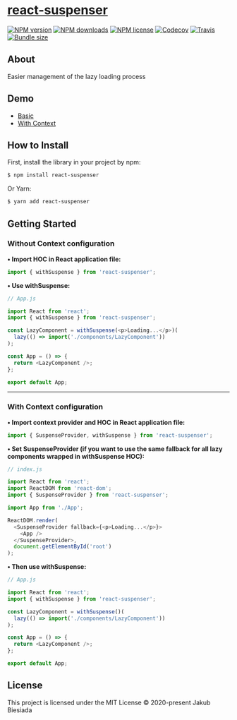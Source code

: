 # [react-suspenser](https://github.com/JB1905/react-suspenser)

[![NPM version](https://img.shields.io/npm/v/react-suspenser?style=flat-square)](https://www.npmjs.com/package/react-suspenser)
[![NPM downloads](https://img.shields.io/npm/dm/react-suspenser?style=flat-square)](https://www.npmjs.com/package/react-suspenser)
[![NPM license](https://img.shields.io/npm/l/react-suspenser?style=flat-square)](https://www.npmjs.com/package/react-suspenser)
[![Codecov](https://img.shields.io/codecov/c/github/JB1905/react-suspenser?style=flat-square)](https://codecov.io/gh/JB1905/react-suspenser)
[![Travis](https://img.shields.io/travis/JB1905/react-suspenser/master?style=flat-square)](https://travis-ci.org/JB1905/react-suspenser)
[![Bundle size](https://img.shields.io/bundlephobia/min/react-suspenser?style=flat-square)](https://bundlephobia.com/result?p=react-suspenser)

## About

Easier management of the lazy loading process

## Demo

- [Basic](https://codesandbox.io/s/basic-demo-smd9i)
- [With Context](https://codesandbox.io/s/provider-demo-9nvo0)

## How to Install

First, install the library in your project by npm:

```sh
$ npm install react-suspenser
```

Or Yarn:

```sh
$ yarn add react-suspenser
```

## Getting Started

### Without Context configuration

**• Import HOC in React application file:**

```js
import { withSuspense } from 'react-suspenser';
```

**• Use withSuspense:**

```js
// App.js

import React from 'react';
import { withSuspense } from 'react-suspenser';

const LazyComponent = withSuspense(<p>Loading...</p>)(
  lazy(() => import('./components/LazyComponent'))
);

const App = () => {
  return <LazyComponent />;
};

export default App;
```

---

### With Context configuration

**• Import context provider and HOC in React application file:**

```js
import { SuspenseProvider, withSuspense } from 'react-suspenser';
```

**• Set SuspenseProvider (if you want to use the same fallback for all lazy components wrapped in withSuspense HOC):**

```js
// index.js

import React from 'react';
import ReactDOM from 'react-dom';
import { SuspenseProvider } from 'react-suspenser';

import App from './App';

ReactDOM.render(
  <SuspenseProvider fallback={<p>Loading...</p>}>
    <App />
  </SuspenseProvider>,
  document.getElementById('root')
);
```

**• Then use withSuspense:**

```js
// App.js

import React from 'react';
import { withSuspense } from 'react-suspenser';

const LazyComponent = withSuspense()(
  lazy(() => import('./components/LazyComponent'))
);

const App = () => {
  return <LazyComponent />;
};

export default App;
```

## License

This project is licensed under the MIT License © 2020-present Jakub Biesiada
